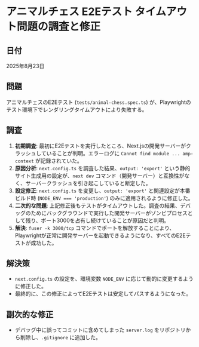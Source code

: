 # アニマルチェス E2Eテスト タイムアウト問題の調査と修正

## 日付

2025年8月23日

## 問題

アニマルチェスのE2Eテスト (`tests/animal-chess.spec.ts`) が、Playwrightのテスト環境下でレンダリングタイムアウトにより失敗する。

## 調査

1.  **初期調査**: 最初にE2Eテストを実行したところ、Next.jsの開発サーバーがクラッシュしていることが判明。エラーログに `Cannot find module ... amp-context` が記録されていた。
2.  **原因分析**: `next.config.ts` を調査した結果、`output: 'export'` という静的サイト生成用の設定が、`next dev` コマンド（開発サーバー）と互換性がなく、サーバークラッシュを引き起こしていると断定した。
3.  **設定修正**: `next.config.ts` を変更し、`output: 'export'` と関連設定が本番ビルド時 (`NODE_ENV === 'production'`) のみに適用されるように修正した。
4.  **二次的な問題**: 上記修正後もテストがタイムアウトした。調査の結果、デバッグのためにバックグラウンドで実行した開発サーバーがゾンビプロセスとして残り、ポート3000を占有し続けていることが原因だと判明。
5.  **解決**: `fuser -k 3000/tcp` コマンドでポートを解放することにより、Playwrightが正常に開発サーバーを起動できるようになり、すべてのE2Eテストが成功した。

## 解決策

-   `next.config.ts` の設定を、環境変数 `NODE_ENV` に応じて動的に変更するように修正した。
-   最終的に、この修正によってE2Eテストは安定してパスするようになった。

## 副次的な修正

-   デバッグ中に誤ってコミットに含めてしまった `server.log` をリポジトリから削除し、`.gitignore` に追加した。
